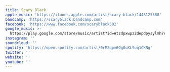 ```yaml
---
title: Scary Black
apple_music: 'https://itunes.apple.com/artist/scary-black/1448125388'
bandcamp: 'https://scaryblack.bandcamp.com'
facebook: 'https://www.facebook.com/scaryblack502'
google_music: >-
  https://play.google.com/store/music/artist?id=Atzdpxwpz2depdpysylmh7e6p4y
instagram: ''
soundcloud: ''
spotify: 'https://open.spotify.com/artist/0rM2qpm6Qg0uXL9uq1CKNg'
twitter: ''
website: ''
youtube: ''
---
```

